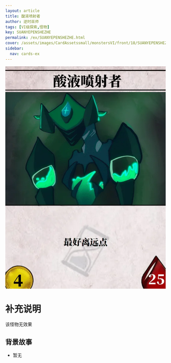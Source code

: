 ```yaml
---
layout: article
title: 酸液喷射者
author: 逆时巫师
tags: [VI级探索,怪物]
key: SUANYEPENSHEZHE
permalink: /ex/SUANYEPENSHEZHE.html
cover: /assets/images/CardAssetssmall/monstersVI/front/18/SUANYEPENSHEZHE.webp
sidebar:
  nav: cards-ex
---
```

![](/assets/images/CardAssets/monstersVI/front/18/SUANYEPENSHEZHE.webp)

# 补充说明

该怪物无效果

## 背景故事
* 暂无